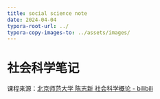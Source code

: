 ```yaml
---
title: social science note
date: 2024-04-04
typora-root-url: ../
typora-copy-images-to: ../assets/images/
---
```


# 社会科学笔记

课程来源：[北京师范大学 陈志新 社会科学概论 - bilibili](https://www.bilibili.com/video/BV1zf421Z7F8/?vd_source=24924a2b6e399f6354bb051bd87d3bb1)

